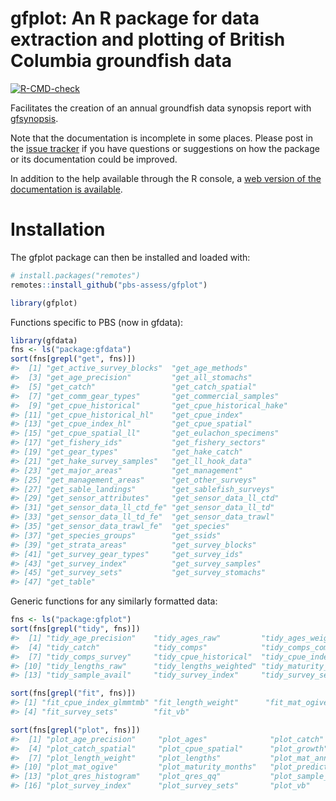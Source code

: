 
# gfplot: An R package for data extraction and plotting of British Columbia groundfish data

<!-- badges: start -->

[![R-CMD-check](https://github.com/pbs-assess/gfplot/workflows/R-CMD-check/badge.svg)](https://github.com/pbs-assess/gfplot/actions)
<!-- badges: end -->

Facilitates the creation of an annual groundfish data synopsis report
with [gfsynopsis](https://github.com/pbs-assess/gfsynopsis).

Note that the documentation is incomplete in some places. Please post in
the [issue tracker](https://github.com/pbs-assess/gfplot/issues) if you
have questions or suggestions on how the package or its documentation
could be improved.

In addition to the help available through the R console, a [web version
of the documentation is
available](https://pbs-assess.github.io/gfplot/index.html).

# Installation

The gfplot package can then be installed and loaded with:

``` r
# install.packages("remotes")
remotes::install_github("pbs-assess/gfplot")
```

``` r
library(gfplot)
```

Functions specific to PBS (now in gfdata):

``` r
library(gfdata)
fns <- ls("package:gfdata")
sort(fns[grepl("get", fns)])
#>  [1] "get_active_survey_blocks"  "get_age_methods"          
#>  [3] "get_age_precision"         "get_all_stomachs"         
#>  [5] "get_catch"                 "get_catch_spatial"        
#>  [7] "get_comm_gear_types"       "get_commercial_samples"   
#>  [9] "get_cpue_historical"       "get_cpue_historical_hake" 
#> [11] "get_cpue_historical_hl"    "get_cpue_index"           
#> [13] "get_cpue_index_hl"         "get_cpue_spatial"         
#> [15] "get_cpue_spatial_ll"       "get_eulachon_specimens"   
#> [17] "get_fishery_ids"           "get_fishery_sectors"      
#> [19] "get_gear_types"            "get_hake_catch"           
#> [21] "get_hake_survey_samples"   "get_ll_hook_data"         
#> [23] "get_major_areas"           "get_management"           
#> [25] "get_management_areas"      "get_other_surveys"        
#> [27] "get_sable_landings"        "get_sablefish_surveys"    
#> [29] "get_sensor_attributes"     "get_sensor_data_ll_ctd"   
#> [31] "get_sensor_data_ll_ctd_fe" "get_sensor_data_ll_td"    
#> [33] "get_sensor_data_ll_td_fe"  "get_sensor_data_trawl"    
#> [35] "get_sensor_data_trawl_fe"  "get_species"              
#> [37] "get_species_groups"        "get_ssids"                
#> [39] "get_strata_areas"          "get_survey_blocks"        
#> [41] "get_survey_gear_types"     "get_survey_ids"           
#> [43] "get_survey_index"          "get_survey_samples"       
#> [45] "get_survey_sets"           "get_survey_stomachs"      
#> [47] "get_table"
```

Generic functions for any similarly formatted data:

``` r
fns <- ls("package:gfplot")
sort(fns[grepl("tidy", fns)])
#>  [1] "tidy_age_precision"    "tidy_ages_raw"         "tidy_ages_weighted"   
#>  [4] "tidy_catch"            "tidy_comps"            "tidy_comps_commercial"
#>  [7] "tidy_comps_survey"     "tidy_cpue_historical"  "tidy_cpue_index"      
#> [10] "tidy_lengths_raw"      "tidy_lengths_weighted" "tidy_maturity_months" 
#> [13] "tidy_sample_avail"     "tidy_survey_index"     "tidy_survey_sets"
```

``` r
sort(fns[grepl("fit", fns)])
#> [1] "fit_cpue_index_glmmtmb" "fit_length_weight"      "fit_mat_ogive"         
#> [4] "fit_survey_sets"        "fit_vb"
```

``` r
sort(fns[grepl("plot", fns)])
#>  [1] "plot_age_precision"     "plot_ages"              "plot_catch"            
#>  [4] "plot_catch_spatial"     "plot_cpue_spatial"      "plot_growth"           
#>  [7] "plot_length_weight"     "plot_lengths"           "plot_mat_annual_ogives"
#> [10] "plot_mat_ogive"         "plot_maturity_months"   "plot_predictor_bubbles"
#> [13] "plot_qres_histogram"    "plot_qres_qq"           "plot_sample_avail"     
#> [16] "plot_survey_index"      "plot_survey_sets"       "plot_vb"
```
